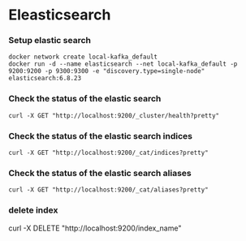 # Eleasticsearch  

### Setup elastic search  
```docker network create local-kafka_default```  
```docker run -d --name elasticsearch --net local-kafka_default -p 9200:9200 -p 9300:9300 -e "discovery.type=single-node" elasticsearch:6.8.23```  

### Check the status of the elastic search  
```
curl -X GET "http://localhost:9200/_cluster/health?pretty" 
```

### Check the status of the elastic search indices  
```
curl -X GET "http://localhost:9200/_cat/indices?pretty"
```

### Check the status of the elastic search aliases
```
curl -X GET "http://localhost:9200/_cat/aliases?pretty"
```
### delete index
curl -X DELETE "http://localhost:9200/index_name"



